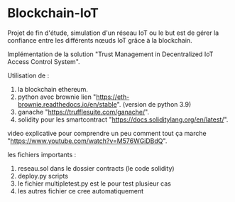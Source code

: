 # Blockchain-IoT
Projet de fin d'étude, simulation d'un réseau IoT ou le but est de gérer la confiance entre les différents nœuds IoT grâce à la blockchain.

Implémentation de la solution "Trust Management in Decentralized IoT Access Control System".


Utilisation de :
1) la blockchain ethereum.
2) python avec brownie lien "https://eth-brownie.readthedocs.io/en/stable".   (version de python 3.9)
3) ganache "https://trufflesuite.com/ganache/".
4) solidity pour les smartcontract "https://docs.soliditylang.org/en/latest/".

video explicative pour comprendre un peu comment tout ça marche "https://www.youtube.com/watch?v=M576WGiDBdQ".


les fichiers importants : 
1) reseau.sol dans le dossier contracts (le code solidity)
2) deploy.py scripts
3) le fichier multipletest.py est le pour test plusieur cas 
4) les autres fichier ce cree automatiquement
